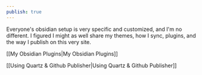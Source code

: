 ```yaml
---
publish: true
---
```



Everyone's obsidian setup is very specific and customized, and I'm no different. I figured I might as well share my themes, how I sync, plugins, and the way I publish on this very site. 

[[My Obsidian Plugins|My Obsidian Plugins]]

[[Using Quartz & Github Publisher|Using Quartz & Github Publisher]]
